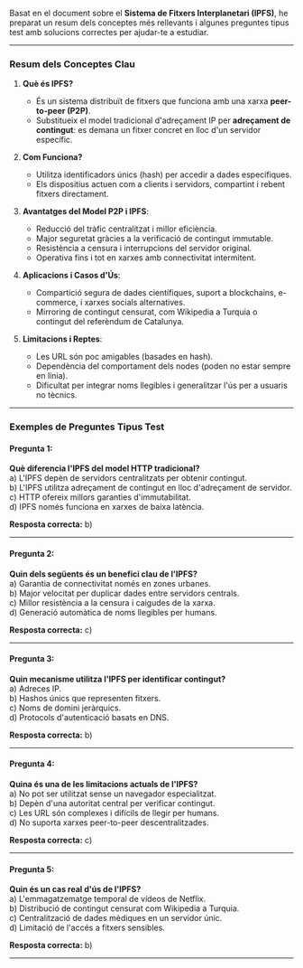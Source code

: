 Basat en el document sobre el **Sistema de Fitxers Interplanetari (IPFS)**, he preparat un resum dels conceptes més rellevants i algunes preguntes tipus test amb solucions correctes per ajudar-te a estudiar.

---

### **Resum dels Conceptes Clau**

1. **Què és IPFS?**
    
    - És un sistema distribuït de fitxers que funciona amb una xarxa **peer-to-peer (P2P)**.
    - Substitueix el model tradicional d'adreçament IP per **adreçament de contingut**: es demana un fitxer concret en lloc d'un servidor específic.
2. **Com Funciona?**
    
    - Utilitza identificadors únics (hash) per accedir a dades específiques.
    - Els dispositius actuen com a clients i servidors, compartint i rebent fitxers directament.
3. **Avantatges del Model P2P i IPFS**:
    
    - Reducció del tràfic centralitzat i millor eficiència.
    - Major seguretat gràcies a la verificació de contingut immutable.
    - Resistència a censura i interrupcions del servidor original.
    - Operativa fins i tot en xarxes amb connectivitat intermitent.
4. **Aplicacions i Casos d'Ús**:
    
    - Compartició segura de dades científiques, suport a blockchains, e-commerce, i xarxes socials alternatives.
    - Mirroring de contingut censurat, com Wikipedia a Turquia o contingut del referèndum de Catalunya.
5. **Limitacions i Reptes**:
    
    - Les URL són poc amigables (basades en hash).
    - Dependència del comportament dels nodes (poden no estar sempre en línia).
    - Dificultat per integrar noms llegibles i generalitzar l'ús per a usuaris no tècnics.

---

### **Exemples de Preguntes Tipus Test**

#### Pregunta 1:

**Què diferencia l'IPFS del model HTTP tradicional?**  
a) L'IPFS depèn de servidors centralitzats per obtenir contingut.  
b) L'IPFS utilitza adreçament de contingut en lloc d'adreçament de servidor.  
c) HTTP ofereix millors garanties d'immutabilitat.  
d) IPFS només funciona en xarxes de baixa latència.

**Resposta correcta:** b)

---

#### Pregunta 2:

**Quin dels següents és un benefici clau de l'IPFS?**  
a) Garantia de connectivitat només en zones urbanes.  
b) Major velocitat per duplicar dades entre servidors centrals.  
c) Millor resistència a la censura i caigudes de la xarxa.  
d) Generació automàtica de noms llegibles per humans.

**Resposta correcta:** c)

---

#### Pregunta 3:

**Quin mecanisme utilitza l'IPFS per identificar contingut?**  
a) Adreces IP.  
b) Hashos únics que representen fitxers.  
c) Noms de domini jeràrquics.  
d) Protocols d'autenticació basats en DNS.

**Resposta correcta:** b)

---

#### Pregunta 4:

**Quina és una de les limitacions actuals de l'IPFS?**  
a) No pot ser utilitzat sense un navegador especialitzat.  
b) Depèn d'una autoritat central per verificar contingut.  
c) Les URL són complexes i difícils de llegir per humans.  
d) No suporta xarxes peer-to-peer descentralitzades.

**Resposta correcta:** c)

---

#### Pregunta 5:

**Quin és un cas real d'ús de l'IPFS?**  
a) L'emmagatzematge temporal de vídeos de Netflix.  
b) Distribució de contingut censurat com Wikipedia a Turquia.  
c) Centralització de dades mèdiques en un servidor únic.  
d) Limitació de l'accés a fitxers sensibles.

**Resposta correcta:** b)

---

